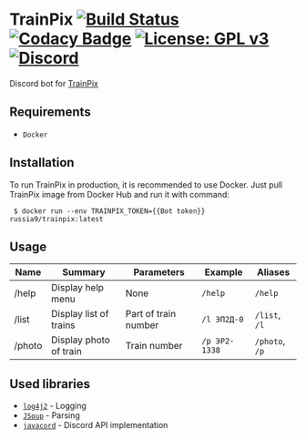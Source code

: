 # TrainPix [![Build Status](https://travis-ci.com/Russia9/TrainPix.svg?branch=master)](https://travis-ci.com/Russia9/TrainPix) [![Codacy Badge](https://api.codacy.com/project/badge/Grade/b92b741a75f641c39ab8c9e1aa9374bb)](https://www.codacy.com/manual/Russia9/TrainPix?utm_source=github.com&amp;utm_medium=referral&amp;utm_content=Russia9/TrainPix&amp;utm_campaign=Badge_Grade) [![License: GPL v3](https://img.shields.io/badge/License-GPLv3-blue.svg)](https://www.gnu.org/licenses/gpl-3.0) [![Discord](https://img.shields.io/discord/647795109013749791?label=Discord)](https://discord.gg/dbV47wD)
Discord bot for [TrainPix](https://trainpix.org/)

## Requirements
- `Docker`

## Installation
To run TrainPix in production, it is recommended to use Docker.
Just pull TrainPix image from Docker Hub and run it with command:
```shell script
 $ docker run --env TRAINPIX_TOKEN={{Bot token}} russia9/trainpix:latest
```

## Usage
| Name | Summary | Parameters | Example | Aliases |
| - | - | - | - | - |
| /help | Display help menu | None | `/help` |  `/help` |
| /list | Display list of trains | Part of train number | `/l ЭП2Д-0` |  `/list`, `/l` |
| /photo | Display photo of train | Train number | `/p ЭР2-1338` |  `/photo`, `/p` |

## Used libraries
- [`log4j2`](https://github.com/apache/logging-log4j2) - Logging
- [`JSoup`](https://jsoup.org/) - Parsing
- [`javacord`](https://github.com/Javacord/Javacord) - Discord API implementation
 
